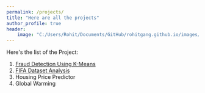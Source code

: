 ```yaml
---
permalink: /projects/
title: "Here are all the projects"
author_profile: true
header:
    image: "C:/Users/Rohit/Documents/GitHub/rohitgang.github.io/images/fraud.png" #/images/fraud.png"
---
```


Here's the list of the Project:

1. [Fraud Detection Using K-Means](https://rohitgang.github.io/frauddetect/)
2. [FIFA Dataset Analysis](https://rohitgang.github.io/fifaanalysis/)
3. Housing Price Predictor
4. Global Warming